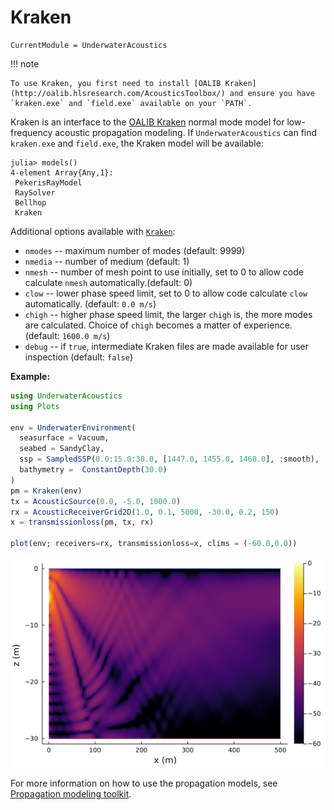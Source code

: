 # Kraken

```@meta
CurrentModule = UnderwaterAcoustics
```

!!! note

    To use Kraken, you first need to install [OALIB Kraken](http://oalib.hlsresearch.com/AcousticsToolbox/) and ensure you have `kraken.exe` and `field.exe` available on your `PATH`.

Kraken is an interface to the [OALIB Kraken](http://oalib.hlsresearch.com/AcousticsToolbox/) normal mode model for low-frequency acoustic propagation modeling. If `UnderwaterAcoustics` can find `kraken.exe` and `field.exe`, the Kraken model will be available:

```julia-repl
julia> models()
4-element Array{Any,1}:
 PekerisRayModel
 RaySolver
 Bellhop
 Kraken
```

Additional options available with [`Kraken`](@ref):

- `nmodes` -- maximum number of modes (default: 9999)
- `nmedia` -- number of medium (default: 1)
- `nmesh` -- number of mesh point to use initially, set to 0 to allow code calculate `nmesh` automatically.(default: 0)
- `clow` -- lower phase speed limit, set to 0 to allow code calculate `clow` automatically. (default: `0.0 m/s`)
- `chigh` -- higher phase speed limit, the larger `chigh` is, the more modes are calculated. Choice of `chigh` becomes a matter of experience. (default: `1600.0 m/s`)
- `debug` -- if `true`, intermediate Kraken files are made available for user inspection (default: `false`)

**Example:**

```julia
using UnderwaterAcoustics
using Plots

env = UnderwaterEnvironment(
  seasurface = Vacuum,
  seabed = SandyClay,
  ssp = SampledSSP(0.0:15.0:30.0, [1447.0, 1455.0, 1460.0], :smooth),
  bathymetry =  ConstantDepth(30.0)
)
pm = Kraken(env)
tx = AcousticSource(0.0, -5.0, 1000.0)
rx = AcousticReceiverGrid2D(1.0, 0.1, 5000, -30.0, 0.2, 150)
x = transmissionloss(pm, tx, rx)

plot(env; receivers=rx, transmissionloss=x, clims = (-60.0,0.0))
```

![](images/txloss3.png)

For more information on how to use the propagation models, see [Propagation modeling toolkit](@ref).
